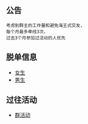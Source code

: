 
## 公告
```
考虑到群主的工作量和避免海王式交友，
每个月最多牵线3次，
过去3个月参加过活动的人优先
```

## 脱单信息
* [女生](https://github.com/141801/info/blob/main/women.md )
* [男生](https://github.com/141801/info/blob/main/men.md)

## 过往活动
* [群活动](https://github.com/141801/info/blob/main/activity.md)

